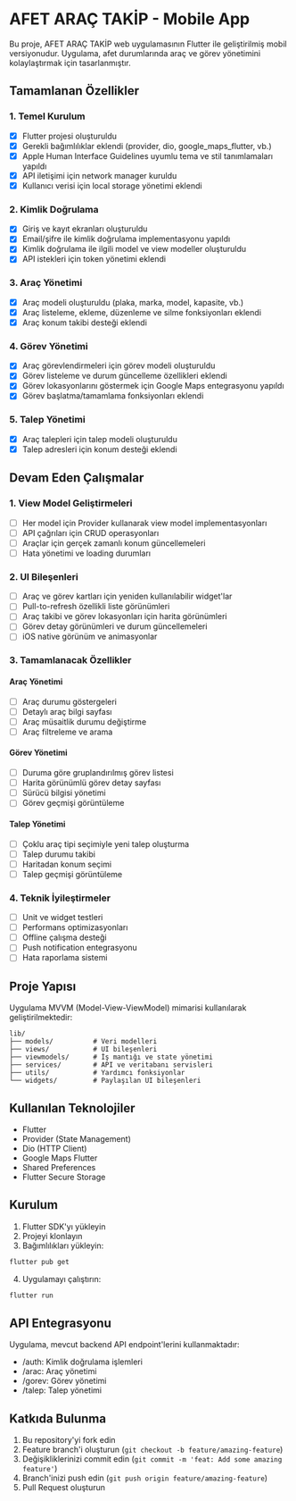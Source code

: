 # AFET ARAÇ TAKİP - Mobile App

Bu proje, AFET ARAÇ TAKİP web uygulamasının Flutter ile geliştirilmiş mobil versiyonudur. Uygulama, afet durumlarında araç ve görev yönetimini kolaylaştırmak için tasarlanmıştır.

## Tamamlanan Özellikler

### 1. Temel Kurulum
- [x] Flutter projesi oluşturuldu
- [x] Gerekli bağımlılıklar eklendi (provider, dio, google_maps_flutter, vb.)
- [x] Apple Human Interface Guidelines uyumlu tema ve stil tanımlamaları yapıldı
- [x] API iletişimi için network manager kuruldu
- [x] Kullanıcı verisi için local storage yönetimi eklendi

### 2. Kimlik Doğrulama
- [x] Giriş ve kayıt ekranları oluşturuldu
- [x] Email/şifre ile kimlik doğrulama implementasyonu yapıldı
- [x] Kimlik doğrulama ile ilgili model ve view modeller oluşturuldu
- [x] API istekleri için token yönetimi eklendi

### 3. Araç Yönetimi
- [x] Araç modeli oluşturuldu (plaka, marka, model, kapasite, vb.)
- [x] Araç listeleme, ekleme, düzenleme ve silme fonksiyonları eklendi
- [x] Araç konum takibi desteği eklendi

### 4. Görev Yönetimi
- [x] Araç görevlendirmeleri için görev modeli oluşturuldu
- [x] Görev listeleme ve durum güncelleme özellikleri eklendi
- [x] Görev lokasyonlarını göstermek için Google Maps entegrasyonu yapıldı
- [x] Görev başlatma/tamamlama fonksiyonları eklendi

### 5. Talep Yönetimi
- [x] Araç talepleri için talep modeli oluşturuldu
- [x] Talep adresleri için konum desteği eklendi

## Devam Eden Çalışmalar

### 1. View Model Geliştirmeleri
- [ ] Her model için Provider kullanarak view model implementasyonları
- [ ] API çağrıları için CRUD operasyonları
- [ ] Araçlar için gerçek zamanlı konum güncellemeleri
- [ ] Hata yönetimi ve loading durumları

### 2. UI Bileşenleri
- [ ] Araç ve görev kartları için yeniden kullanılabilir widget'lar
- [ ] Pull-to-refresh özellikli liste görünümleri
- [ ] Araç takibi ve görev lokasyonları için harita görünümleri
- [ ] Görev detay görünümleri ve durum güncellemeleri
- [ ] iOS native görünüm ve animasyonlar

### 3. Tamamlanacak Özellikler

#### Araç Yönetimi
- [ ] Araç durumu göstergeleri
- [ ] Detaylı araç bilgi sayfası
- [ ] Araç müsaitlik durumu değiştirme
- [ ] Araç filtreleme ve arama

#### Görev Yönetimi
- [ ] Duruma göre gruplandırılmış görev listesi
- [ ] Harita görünümlü görev detay sayfası
- [ ] Sürücü bilgisi yönetimi
- [ ] Görev geçmişi görüntüleme

#### Talep Yönetimi
- [ ] Çoklu araç tipi seçimiyle yeni talep oluşturma
- [ ] Talep durumu takibi
- [ ] Haritadan konum seçimi
- [ ] Talep geçmişi görüntüleme

### 4. Teknik İyileştirmeler
- [ ] Unit ve widget testleri
- [ ] Performans optimizasyonları
- [ ] Offline çalışma desteği
- [ ] Push notification entegrasyonu
- [ ] Hata raporlama sistemi

## Proje Yapısı

Uygulama MVVM (Model-View-ViewModel) mimarisi kullanılarak geliştirilmektedir:

```
lib/
├── models/          # Veri modelleri
├── views/           # UI bileşenleri
├── viewmodels/      # İş mantığı ve state yönetimi
├── services/        # API ve veritabanı servisleri
├── utils/           # Yardımcı fonksiyonlar
└── widgets/         # Paylaşılan UI bileşenleri
```

## Kullanılan Teknolojiler

- Flutter
- Provider (State Management)
- Dio (HTTP Client)
- Google Maps Flutter
- Shared Preferences
- Flutter Secure Storage

## Kurulum

1. Flutter SDK'yı yükleyin
2. Projeyi klonlayın
3. Bağımlılıkları yükleyin:
```bash
flutter pub get
```
4. Uygulamayı çalıştırın:
```bash
flutter run
```

## API Entegrasyonu

Uygulama, mevcut backend API endpoint'lerini kullanmaktadır:
- /auth: Kimlik doğrulama işlemleri
- /arac: Araç yönetimi
- /gorev: Görev yönetimi
- /talep: Talep yönetimi

## Katkıda Bulunma

1. Bu repository'yi fork edin
2. Feature branch'i oluşturun (`git checkout -b feature/amazing-feature`)
3. Değişikliklerinizi commit edin (`git commit -m 'feat: Add some amazing feature'`)
4. Branch'inizi push edin (`git push origin feature/amazing-feature`)
5. Pull Request oluşturun 